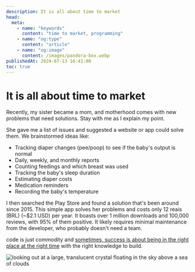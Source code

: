 ```yaml
---
description: It is all about time to market
head:
  meta:
    - name: "keywords"
      content: "time to market, programming"
    - name: "og:type"
      content: "article"
    - name: "og:image"
      content: /images/pandora-box.webp
publishedAt: 2024-07-13 16:41:00
toc: true
---
```


# It is all about time to market

Recently, my sister became a mom, and motherhood comes with new problems that need solutions. Stay with me as I explain my point.

She gave me a list of issues and suggested a website or app could solve them. We brainstormed ideas like:

- Tracking diaper changes (pee/poop) to see if the baby's output is normal
- Daily, weekly, and monthly reports
- Counting feedings and which breast was used
- Tracking the baby's sleep duration
- Estimating diaper costs
- Medication reminders
- Recording the baby's temperature

I then searched the Play Store and found a solution that's been around since 2015. This simple app solves her problems and costs only 12 reais (BRL) (~$2.1 USD) per year. It boasts over 1 million downloads and 100,000 reviews, with 95% of them positive. It likely requires minimal maintenance from the developer, who probably doesn't need a team.

code is just commodity and
[sometimes, success is about being in the right place at the right time](https://websim.ai/c/aKIsBIa3aaphyYaJB) with the right knowledge to build.

![looking out at a large, translucent crystal floating in the sky above a sea of clouds](https://pbs.twimg.com/media/Fp01TSOXwAEJILH?format=jpg&name=medium)
